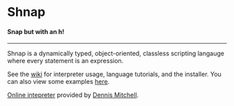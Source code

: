 # Shnap
#### Snap but with an h!

-------------------------------------

Shnap is a dynamically typed, object-oriented, classless scripting langauge where every statement is an expression.

See the [wiki](https://github.com/ShnapLang/Shnap/wiki) for interpreter usage, language tutorials, and the installer. You can also view some examples [here](https://github.com/ShnapLang/Shnap/tree/master/shnap_src/examples).

[Online intepreter](https://tio.run/#shnap) provided by [Dennis Mitchell](https://github.com/DennisMitchell).
